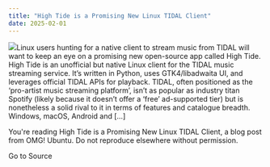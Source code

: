 ```yaml
---
title: "High Tide is a Promising New Linux TIDAL Client"
date: 2025-02-01
---
```


![](https://i0.wp.com/www.omgubuntu.co.uk/wp-content/uploads/2025/01/High-Tide.jpg?resize=406%2C232&ssl=1)Linux users hunting for a native client to stream music from TIDAL will want to keep an eye on a promising new open-source app called High Tide. High Tide is an unofficial but native Linux client for the TIDAL music streaming service. It’s written in Python, uses GTK4/libadwaita UI, and leverages official TIDAL APIs for playback. TIDAL, often positioned as the ‘pro-artist music streaming platform’, isn’t as popular as industry titan Spotify (likely because it doesn’t offer a ‘free’ ad-supported tier) but is nonetheless a solid rival to it in terms of features and catalogue breadth. Windows, macOS, Android and \[…\]

You're reading High Tide is a Promising New Linux TIDAL Client, a blog post from OMG! Ubuntu. Do not reproduce elsewhere without permission.

Go to Source
